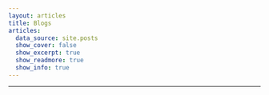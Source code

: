 ```yaml
---
layout: articles
title: Blogs
articles:
  data_source: site.posts
  show_cover: false
  show_excerpt: true
  show_readmore: true
  show_info: true
---
```

---
